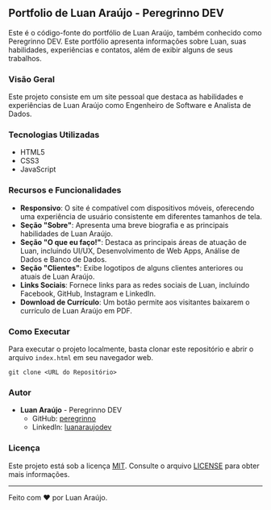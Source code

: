 ## Portfolio de Luan Araújo - Peregrinno DEV

Este é o código-fonte do portfólio de Luan Araújo, também conhecido como Peregrinno DEV. Este portfólio apresenta informações sobre Luan, suas habilidades, experiências e contatos, além de exibir alguns de seus trabalhos.

### Visão Geral

Este projeto consiste em um site pessoal que destaca as habilidades e experiências de Luan Araújo como Engenheiro de Software e Analista de Dados.

### Tecnologias Utilizadas

- HTML5
- CSS3
- JavaScript

### Recursos e Funcionalidades

- **Responsivo**: O site é compatível com dispositivos móveis, oferecendo uma experiência de usuário consistente em diferentes tamanhos de tela.
- **Seção "Sobre"**: Apresenta uma breve biografia e as principais habilidades de Luan Araújo.
- **Seção "O que eu faço!"**: Destaca as principais áreas de atuação de Luan, incluindo UI/UX, Desenvolvimento de Web Apps, Análise de Dados e Banco de Dados.
- **Seção "Clientes"**: Exibe logotipos de alguns clientes anteriores ou atuais de Luan Araújo.
- **Links Sociais**: Fornece links para as redes sociais de Luan, incluindo Facebook, GitHub, Instagram e LinkedIn.
- **Download de Currículo**: Um botão permite aos visitantes baixarem o currículo de Luan Araújo em PDF.

### Como Executar

Para executar o projeto localmente, basta clonar este repositório e abrir o arquivo `index.html` em seu navegador web.

```
git clone <URL do Repositório>
```

### Autor

- **Luan Araújo** - Peregrinno DEV
  - GitHub: [peregrinno](https://github.com/peregrinno)
  - LinkedIn: [luanaraujodev](https://www.linkedin.com/in/luanaraujodev/)

### Licença

Este projeto está sob a licença [MIT](https://opensource.org/licenses/MIT). Consulte o arquivo [LICENSE](LICENSE) para obter mais informações.

---

Feito com ❤️ por Luan Araújo.
